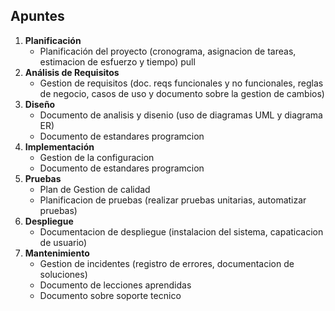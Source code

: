 ## Apuntes

1. **Planificación**
	- Planificación del proyecto (cronograma, asignacion de tareas, estimacion de esfuerzo y tiempo)
	pull
2. **Análisis de Requisitos**
	- Gestion de requisitos (doc. reqs funcionales y no funcionales, reglas de negocio, casos de uso y documento sobre la gestion de cambios)
3. **Diseño**
	- Documento de analisis y disenio (uso de diagramas UML y diagrama ER)
	- Documento de estandares programcion
4. **Implementación**
	- Gestion de la configuracion
	- Documento de estandares programcion
5. **Pruebas**
	- Plan de Gestion de calidad
	- Planificacion de pruebas (realizar pruebas unitarias, automatizar pruebas)
6. **Despliegue**
	- Documentacion de despliegue (instalacion del sistema, capaticacion de usuario)
7. **Mantenimiento**
	- Gestion de incidentes (registro de errores, documentacion de soluciones)
	- Documento de lecciones aprendidas
	- Documento sobre soporte tecnico